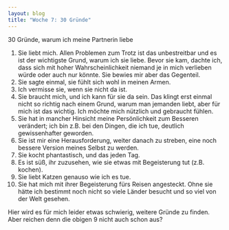 ```yaml
---
layout: blog
title: "Woche 7: 30 Gründe"
---
```


30 Gründe, warum ich meine Partnerin liebe

1. Sie liebt mich. Allen Problemen zum Trotz ist das unbestreitbar und es ist der wichtigste Grund, warum ich sie liebe. Bevor sie kam, dachte ich, dass sich mit hoher Wahrscheinlichkeit niemand je in mich verlieben würde oder auch nur könnte. Sie bewies mir aber das Gegenteil.
2. Sie sagte einmal, sie fühlt sich wohl in meinen Armen.
3. Ich vermisse sie, wenn sie nicht da ist.
4. Sie braucht mich, und ich kann für sie da sein. Das klingt erst einmal nicht so richtig nach einem Grund, warum man jemanden liebt, aber für mich ist das wichtig. Ich möchte mich nützlich und gebraucht fühlen.
5. Sie hat in mancher Hinsicht meine Persönlichkeit zum Besseren verändert; ich bin z.B. bei den Dingen, die ich tue, deutlich gewissenhafter geworden.
6. Sie ist mir eine Herausforderung, weiter danach zu streben, eine noch bessere Version meines Selbst zu werden.
7. Sie kocht phantastisch, und das jeden Tag.
8. Es ist süß, ihr zuzusehen, wie sie etwas mit Begeisterung tut (z.B. kochen).
9. Sie liebt Katzen genauso wie ich es tue.
10. Sie hat mich mit ihrer Begeisterung fürs Reisen angesteckt. Ohne sie hätte ich bestimmt noch nicht so viele Länder besucht und so viel von der Welt gesehen. 

Hier wird es für mich leider etwas schwierig, weitere Gründe zu finden. Aber reichen denn die obigen 9 nicht auch schon aus?
